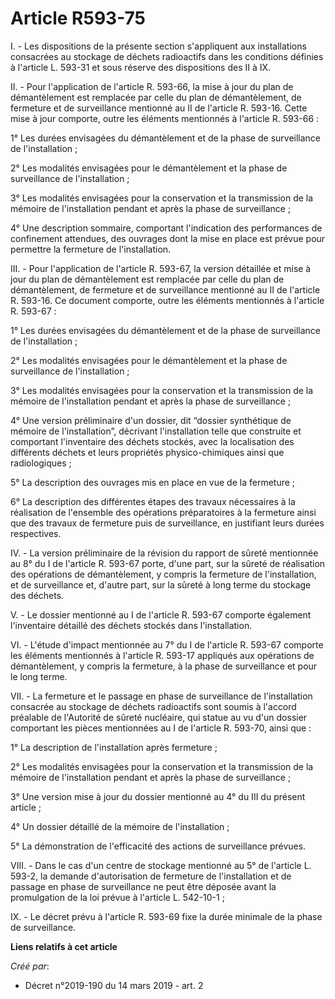 # Article R593-75

I. - Les dispositions de la présente section s'appliquent aux installations consacrées au stockage de déchets radioactifs
dans les conditions définies à l'article L. 593-31 et sous réserve des dispositions des II à IX.

II. - Pour l'application de l'article R. 593-66, la mise à jour du plan de démantèlement est remplacée par celle du plan de
démantèlement, de fermeture et de surveillance mentionné au II de l'article R. 593-16. Cette mise à jour comporte, outre les
éléments mentionnés à l'article R. 593-66 :

1° Les durées envisagées du démantèlement et de la phase de surveillance de l'installation ;

2° Les modalités envisagées pour le démantèlement et la phase de surveillance de l'installation ;

3° Les modalités envisagées pour la conservation et la transmission de la mémoire de l'installation pendant et après la phase
de surveillance ;

4° Une description sommaire, comportant l'indication des performances de confinement attendues, des ouvrages dont la mise en
place est prévue pour permettre la fermeture de l'installation.

III. - Pour l'application de l'article R. 593-67, la version détaillée et mise à jour du plan de démantèlement est remplacée
par celle du plan de démantèlement, de fermeture et de surveillance mentionné au II de l'article R. 593-16. Ce document
comporte, outre les éléments mentionnés à l'article R. 593-67 :

1° Les durées envisagées du démantèlement et de la phase de surveillance de l'installation ;

2° Les modalités envisagées pour le démantèlement et la phase de surveillance de l'installation ;

3° Les modalités envisagées pour la conservation et la transmission de la mémoire de l'installation pendant et après la phase
de surveillance ;

4° Une version préliminaire d'un dossier, dit “dossier synthétique de mémoire de l'installation”, décrivant l'installation
telle que construite et comportant l'inventaire des déchets stockés, avec la localisation des différents déchets et leurs
propriétés physico-chimiques ainsi que radiologiques ;

5° La description des ouvrages mis en place en vue de la fermeture ;

6° La description des différentes étapes des travaux nécessaires à la réalisation de l'ensemble des opérations préparatoires
à la fermeture ainsi que des travaux de fermeture puis de surveillance, en justifiant leurs durées respectives.

IV. - La version préliminaire de la révision du rapport de sûreté mentionnée au 8° du I de l'article R. 593-67 porte, d'une
part, sur la sûreté de réalisation des opérations de démantèlement, y compris la fermeture de l'installation, et de
surveillance et, d'autre part, sur la sûreté à long terme du stockage des déchets.

V. - Le dossier mentionné au I de l'article R. 593-67 comporte également l'inventaire détaillé des déchets stockés dans
l'installation.

VI. - L'étude d'impact mentionnée au 7° du I de l'article R. 593-67 comporte les éléments mentionnés à l'article R. 593-17
appliqués aux opérations de démantèlement, y compris la fermeture, à la phase de surveillance et pour le long terme.

VII. - La fermeture et le passage en phase de surveillance de l'installation consacrée au stockage de déchets radioactifs
sont soumis à l'accord préalable de l'Autorité de sûreté nucléaire, qui statue au vu d'un dossier comportant les pièces
mentionnées au I de l'article R. 593-70, ainsi que :

1° La description de l'installation après fermeture ;

2° Les modalités envisagées pour la conservation et la transmission de la mémoire de l'installation pendant et après la phase
de surveillance ;

3° Une version mise à jour du dossier mentionné au 4° du III du présent article ;

4° Un dossier détaillé de la mémoire de l'installation ;

5° La démonstration de l'efficacité des actions de surveillance prévues.

VIII. - Dans le cas d'un centre de stockage mentionné au 5° de l'article L. 593-2, la demande d'autorisation de fermeture de
l'installation et de passage en phase de surveillance ne peut être déposée avant la promulgation de la loi prévue à l'article
L. 542-10-1 ;

IX. - Le décret prévu à l'article R. 593-69 fixe la durée minimale de la phase de surveillance.

**Liens relatifs à cet article**

_Créé par_:

  - Décret n°2019-190 du 14 mars 2019 - art. 2
